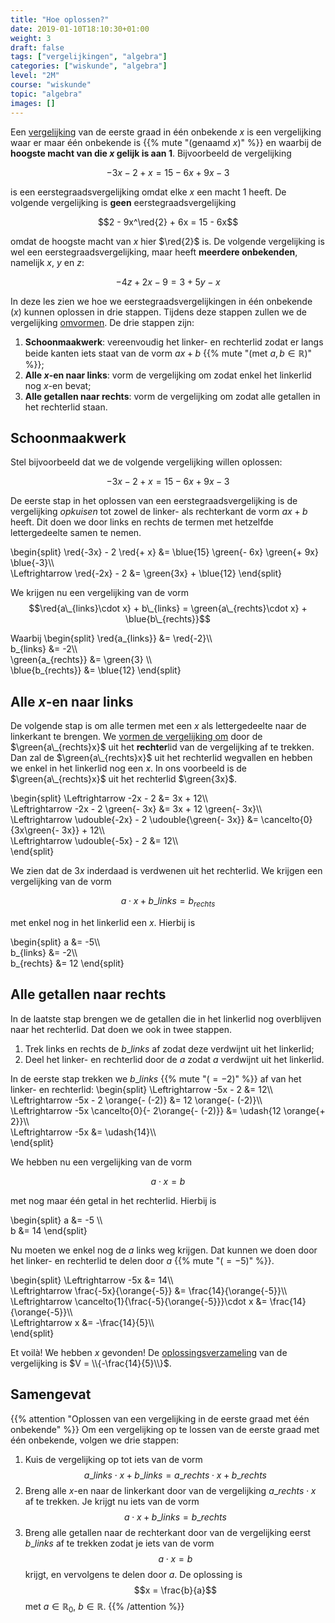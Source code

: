```yaml
---
title: "Hoe oplossen?"
date: 2019-01-10T18:10:30+01:00
weight: 3
draft: false
tags: ["vergelijkingen", "algebra"]
categories: ["wiskunde", "algebra"]
level: "2M"
course: "wiskunde"
topic: "algebra"
images: []
---
```

Een [vergelijking](../intro) van de eerste graad in één onbekende $x$ is een vergelijking
waar er maar één onbekende is {{% mute "(genaamd $x$)" %}} en waarbij de
**hoogste macht van die $x$ gelijk is aan $1$**. Bijvoorbeeld de
vergelijking

$$-3x - 2 + x = 15 - 6x + 9x -3$$

is een eerstegraadsvergelijking omdat elke $x$ een macht $1$ heeft.
De volgende vergelijking is **geen** eerstegraadsvergelijking

$$2 - 9x^\red{2} + 6x = 15 - 6x$$

omdat de hoogste macht van $x$ hier $\red{2}$ is. De volgende vergelijking is
wel een eerstegraadsvergelijking, maar heeft **meerdere onbekenden**, namelijk
$x$, $y$ en $z$:

$$-4z + 2x -9 = 3 + 5y - x$$

In deze les zien we hoe we eerstegraadsvergelijkingen in één onbekende ($x$)
kunnen oplossen in drie stappen. Tijdens deze stappen zullen we de vergelijking
[omvormen](../omvormen). 
De drie stappen zijn:

1. **Schoonmaakwerk**: vereenvoudig het linker- en rechterlid zodat er langs
beide kanten iets staat van de vorm $a x + b$
{{% mute "(met $a, b \in \mathbb{R}$)" %}};
2. **Alle $x$-en naar links**: vorm de vergelijking om zodat enkel het
linkerlid nog $x$-en bevat;
3. **Alle getallen naar rechts**: vorm de vergelijking om zodat alle getallen in
het rechterlid staan.

## Schoonmaakwerk
Stel bijvoorbeeld dat we de volgende vergelijking willen oplossen:

$$-3x - 2 + x = 15 - 6x + 9x -3$$

De eerste stap in het oplossen van een eerstegraadsvergelijking is de
vergelijking *opkuisen* tot zowel de linker- als rechterkant de vorm $ax + b$
heeft. Dit doen we door links en rechts de termen met hetzelfde lettergedeelte samen
te nemen.

\begin{split}
    \red{-3x} - 2 \red{+ x} &= \blue{15}
    \green{- 6x}
    \green{+ 9x} \blue{-3}\\\\\
    \Leftrightarrow \red{-2x} - 2 &= \green{3x} + \blue{12}
\end{split}

We krijgen nu een vergelijking van de vorm
$$\red{a\_{links}\cdot x} + b\_{links} = \green{a\_{rechts}\cdot x} + \blue{b\_{rechts}}$$

Waarbij
\begin{split}
    \red{a\_{links}} &= \red{-2}\\\\\
    b\_{links} &= -2\\\\\
    \green{a\_{rechts}} &= \green{3} \\\\\
    \blue{b\_{rechts}} &= \blue{12}
\end{split}

## Alle $x$-en naar links
De volgende stap is om alle termen met een $x$ als lettergedeelte naar de
linkerkant te brengen. We [vormen de vergelijking om](../omvormen) door de
$\green{a\_{rechts}x}$
uit het **rechter**lid van de vergelijking af te trekken. Dan zal de
$\green{a\_{rechts}x}$ uit het
rechterlid wegvallen en hebben we enkel in het linkerlid nog een $x$.
In ons voorbeeld is de $\green{a\_{rechts}x}$ uit het rechterlid $\green{3x}$.

\begin{split}
    \Leftrightarrow -2x - 2 &= 3x + 12\\\\\
    \Leftrightarrow -2x - 2 \green{- 3x} &= 3x + 12 \green{- 3x}\\\\\
    \Leftrightarrow \udouble{-2x} - 2 \udouble{\green{- 3x}} &= \cancelto{0}{3x\green{- 3x}} + 12\\\\\
    \Leftrightarrow \udouble{-5x} - 2 &= 12\\\\\
\end{split}

We zien dat de $3x$ inderdaad is verdwenen uit het rechterlid.
We krijgen een vergelijking van de vorm

$$a\cdot x + b\_{links} = b_{rechts}$$

met enkel nog in het linkerlid een $x$. Hierbij is

\begin{split}
    a &= -5\\\\\
    b\_{links} &= -2\\\\\
    b\_{rechts} &= 12
\end{split}

## Alle getallen naar rechts
In de laatste stap brengen we de getallen die in het linkerlid nog overblijven 
naar het rechterlid. Dat doen we ook in twee stappen.

1. Trek links en rechts de $b\_{links}$ af zodat deze verdwijnt uit het linkerlid;
2. Deel het linker- en rechterlid door de $a$ zodat $a$ verdwijnt uit het
   linkerlid.

In de eerste stap trekken we $b\_{links}$ {{% mute "($= -2$)" %}} af van het linker- en rechterlid:
\begin{split}
    \Leftrightarrow -5x - 2 &= 12\\\\\
    \Leftrightarrow -5x - 2 \orange{- (-2)} &= 12 \orange{- (-2)}\\\\\
    \Leftrightarrow -5x \cancelto{0}{- 2\orange{- (-2)}} &= \udash{12 \orange{+ 2}}\\\\\
    \Leftrightarrow -5x &= \udash{14}\\\\\
\end{split}

We hebben nu een vergelijking van de vorm

$$a\cdot x = b$$

met nog maar één getal in het rechterlid. Hierbij is

\begin{split}
    a &= -5 \\\\\
    b &= 14
\end{split}

Nu moeten we enkel nog de $a$ links weg krijgen. Dat kunnen we doen door het
linker- en rechterlid te delen door $a$ {{% mute "($= -5$)" %}}.

\begin{split}
    \Leftrightarrow -5x &= 14\\\\\
    \Leftrightarrow \frac{-5x}{\orange{-5}} &= \frac{14}{\orange{-5}}\\\\\
    \Leftrightarrow \cancelto{1}{\frac{-5}{\orange{-5}}}\cdot x &= \frac{14}{\orange{-5}}\\\\\
    \Leftrightarrow x &= -\frac{14}{5}\\\\\
\end{split}

Et voilà! We hebben $x$ gevonden! De [oplossingsverzameling](../intro#oplossingsverzameling) van de vergelijking
is $V = \\{-\frac{14}{5}\\}$.

## Samengevat
{{% attention "Oplossen van een vergelijking in de eerste graad met één onbekende" %}}
Om een vergelijking op te lossen van de eerste graad met één onbekende, volgen we drie stappen:

1. Kuis de vergelijking op tot iets van de vorm $$a\_{links}\cdot x + b\_{links} = a\_{rechts}\cdot x + b\_{rechts}$$
2. Breng alle $x$-en naar de linkerkant door van de vergelijking
   $a\_{rechts}\cdot x$ af te trekken. Je krijgt nu iets van de vorm
   $$a\cdot x + b\_{links} = b\_{rechts}$$
3. Breng alle getallen naar de rechterkant door van de vergelijking eerst
   $b\_{links}$ af te trekken zodat je iets van de vorm $$a\cdot x = b$$
   krijgt, en vervolgens te delen door $a$.
   De oplossing is
   $$x = \frac{b}{a}$$
   met $a \in \mathbb{R}_0$, $b \in \mathbb{R}$.
{{% /attention %}}
